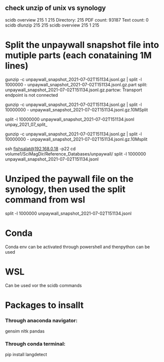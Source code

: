 ## check unzip of unix vs synology

scidb overview 215 1 215
    Directory: 215 PDF count:  93187 Text count:  0
scidb dlunzip 215 215
scidb overview 215 1 215


# Split the unpaywall snapshot file into mutiple parts (each conataining 1M lines)

gunzip -c unpaywall_snapshot_2021-07-02T151134.jsonl.gz | split -l 1000000 - unpaywall_snapshot_2021-07-02T151134.jsonl.gz.part
    split: unpaywall_snapshot_2021-07-02T151134.jsonl.gz.partcw: Transport endpoint is not connected

gunzip -c unpaywall_snapshot_2021-07-02T151134.jsonl.gz | split -l 10000000 - unpaywall_snapshot_2021-07-02T151134.jsonl.gz.10MSplit


split -l 10000000 unpaywall_snapshot_2021-07-02T151134.jsonl unpay_2021_07_split_

gunzip -c unpaywall_snapshot_2021-07-02T151134.jsonl.gz | split -l 10000000 - unpaywall_snapshot_2021-07-02T151134.jsonl.gz.10Msplit

ssh fishsalat@192.168.0.18 -p22
cd volume1/SciMagDir/Reference_Databases/unpaywall/
split -l 1000000 unpaywall_snapshot_2021-07-02T151134.jsonl

# Unziped the paywall file on the synology, then used the split command from wsl
split -l 1000000 unpaywall_snapshot_2021-07-02T151134.jsonl

# Conda
Conda env can be activated through powershell and thenpython can be used

# WSL
Can be used vor the scidb commands

# Packages to insallt
### Through anaconda navigator:
gensim
nltk
pandas

### Through conda terminal:
pip install langdetect
